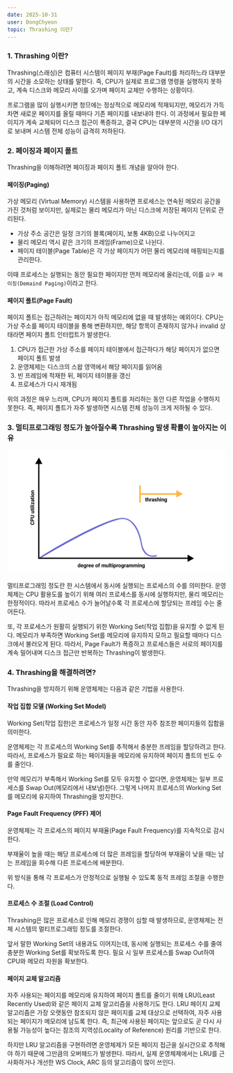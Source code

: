 ```yaml
---
date: 2025-10-31
user: DongChyeon
topic: Thrashing 이란?
---
```


### 1. Thrashing 이란?

Thrashing(스래싱)은 컴퓨터 시스템이 페이지 부재(Page Fault)를 처리하느라 대부분의 시간을 소모하는 상태를 말한다.
즉, CPU가 실제로 프로그램 명령을 실행하지 못하고, 계속 디스크와 메모리 사이를 오가며 페이지 교체만 수행하는 상황이다.

프로그램을 많이 실행시키면 청므에는 정상적으로 메모리에 적재되지만, 메모리가 가득차면 새로운 페이지를 올릴 때마다 기존 페이지를 내보내야 한다.
이 과정에서 필요한 페이지가 계속 교체되어 디스크 접근이 폭증하고, 결국 CPU는 대부분의 시간을 I/O 대기로 보내며 시스템 전체 성능이 급격히 저하된다.


### 2. 페이징과 페이지 폴트

Thrashing을 이해하려면 페이징과 페이지 폴트 개념을 알아야 한다.

#### 페이징(Paging)

가상 메모리 (Virtual Memory) 시스템을 사용하면 프로세스는 연속된 메모리 공간을 가진 것처럼 보이지만, 실제로는 물리 메모리가 아닌 디스크에 저장된 페이지 단위로 관리된다.

- 가상 주소 공간은 일정 크기의 블록(페이지, 보통 4KB)으로 나누어지고
- 물리 메모리 역시 같은 크기의 프레임(Frame)으로 나뉜다.
- 페이지 테이블(Page Table)은 각 가상 페이지가 어떤 물리 메모리에 매핑되는지를 관리한다.

이때 프로세스는 실행되는 동안 필요한 페이지만 먼저 메모리에 올리는데, 이를 `요구 페이징(Demaind Paging)`이라고 한다.

#### 페이지 폴트(Page Fault)

페이지 폴트는 접근하려는 페이지가 아직 메모리에 없을 때 발생하는 예외이다.
CPU는 가상 주소를 페이지 테이블을 통해 변환하지만, 해당 항목이 존재하지 않거나 invalid 상태라면 페이지 폴트 인터럽트가 발생한다.

1. CPU가 접근한 가상 주소를 페이지 테이블에서 접근하다가 해당 페이지가 없으면 페이지 폴트 발생
2. 운영체제는 디스크의 스왑 영역에서 해당 페이지를 읽어옴
3. 빈 프레임에 적재한 뒤, 페이지 테이블을 갱신
4. 프로세스가 다시 재개됨

위의 과정은 매우 느리며, CPU가 페이지 폴트를 처리하는 동안 다른 작업을 수행하지 못한다.
즉, 페이지 폴트가 자주 발생하면 시스템 전체 성능이 크게 저하될 수 있다.

### 3. 멀티프로그래밍 정도가 높아질수록 Thrashing 발생 확률이 높아지는 이유

![thrashing_multi_programming.png](assets/thrashing_multi_programming.png)

멀티프로그래밍 정도란 한 시스템에서 동시에 실행되는 프로세스의 수를 의미한다.
운영체제는 CPU 활용도를 높이기 위해 여러 프로세스를 동시에 실행하지만, 물리 메모리는 한정적이다.
따라서 프로세스 수가 늘어날수록 각 프로세스에 할당되는 프레임 수는 줄어든다.

또, 각 프로세스가 원활히 실행되기 위한 Working Set(작업 집합)을 유지할 수 없게 된다.
메모리가 부족하면 Working Set를 메모리에 유지하지 모하고 필요할 때마다 디스크에서 불러오게 된다.
따라서, Page Fault가 폭증하고 프로세스들은 서로의 페이지를 계속 밀어내며 디스크 접근만 반복하는 Thrashing이 발생한다.

### 4. Thrashing을 해결하려면?

Thrashing을 방지하기 위해 운영체제는 다음과 같은 기법을 사용한다.

#### 작업 집합 모델 (Working Set Model)

Working Set(작업 집한)은 프로세스가 일정 시간 동안 자주 참조한 페이지들의 집합을 의미한다.

운영체제는 각 프로세스의 Working Set를 추적해서 충분한 프레임을 할당하려고 한다.
따라서, 프로세스가 필요로 하는 페이지들을 메모리에 유지하여 페이지 폴트의 빈도 수를 줄인다.

만약 메모리가 부족해서 Working Set를 모두 유지할 수 없다면, 운영체제는 일부 프로세스를 Swap Out(메모리에서 내보냄)한다.
그렇게 나머지 프로세스의 Working Set를 메모리에 유지하여 Thrashing을 방지한다.

#### Page Fault Frequency (PFF) 제어

운영체제는 각 프로세스의 페이지 부재율(Page Fault Frequency)를 지속적으로 감시한다.

부재율이 높을 때는 해당 프로세스에 더 많은 프레임을 할당하며
부재율이 낮을 때는 남는 프레임을 회수해 다른 프로세스에 배분한다.

위 방식을 통해 각 프로세스가 안정적으로 실행될 수 있도록 동적 프레임 조절을 수행한다.

#### 프로세스 수 조절 (Load Control)

Thrashing은 많은 프로세스로 인해 메모리 경쟁이 심할 때 발생하므로, 운영체제는 전체 시스템의 멀티프로그래밍 정도를 조절한다.

앞서 말한 Working Set의 내용과도 이어지는데, 동시에 실행되는 프로세스 수를 줄여 충분한 Working Set를 확보하도록 한다.
필요 시 일부 프로세스를 Swap Out하여 CPU와 메모리 자원을 확보한다.

#### 페이지 교체 알고리즘

자주 사용되는 페이지를 메모리에 유지하여 페이지 폴트를 줄이기 위해 LRU(Least Recently Used)와 같은 페이지 교체 알고리즘을 사용하기도 한다.
LRU 페이지 교체 알고리즘은 가장 오랫동안 참조되지 않은 페이지를 교체 대상으로 선택하여, 자주 사용되는 페이지가 메모리에 남도록 한다.
즉, 최근에 사용된 페이지는 앞으로도 곧 다시 사용될 가능성이 높다는 참조의 지역성(Locality of Reference) 원리를 기반으로 한다.

하지만 LRU 알고리즘을 구현하려면 운영체제가 모든 페이지 접근을 실시간으로 추적해야 하기 때문에 그만큼의 오버헤드가 발생한다.
따라서, 실제 운영체제에서는 LRU를 근사화하거나 개선한 WS Clock, ARC 등의 알고리즘이 많이 쓰인다.
